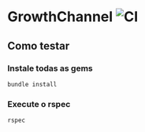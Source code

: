 # GrowthChannel ![CI](https://github.com/desenvolvendo-me/growth_channel/workflows/Ruby/badge.svg)

## Como testar

### Instale todas as gems
```
bundle install
```

### Execute o rspec
```
rspec
```
